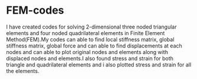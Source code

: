 # FEM-codes
I have created codes for solving 2-dimensional three noded triangular elements and four noded quadrilateral elements in Finite Element Method(FEM).My codes can able to find local stiffness matrix, global stiffness matrix, global force and can able to find displacements at each nodes and can able to plot original nodes and elements along with displaced nodes and elements.I also found stress and strain for both triangle and quadrilateral elements and i also plotted stress and strain for all the elements.
